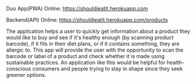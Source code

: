 Duo App(PWA) Online: https://shouldieatit.herokuapp.com

Backend(API) Online: https://shouldieatit.herokuapp.com/products

The application helps a user to quickly get information about a product they would like to buy and see if it's healthy enough (by scanning product barcode), if it fits in their diet plans, or if it contains something, they are allergic to. This app will provide the user with the opportunity to scan the barcode or label of a product and check whether it is made using sustainable practices. An application like this would be helpful for health-conscious consumers and people trying to stay in shape since they seek greener options.